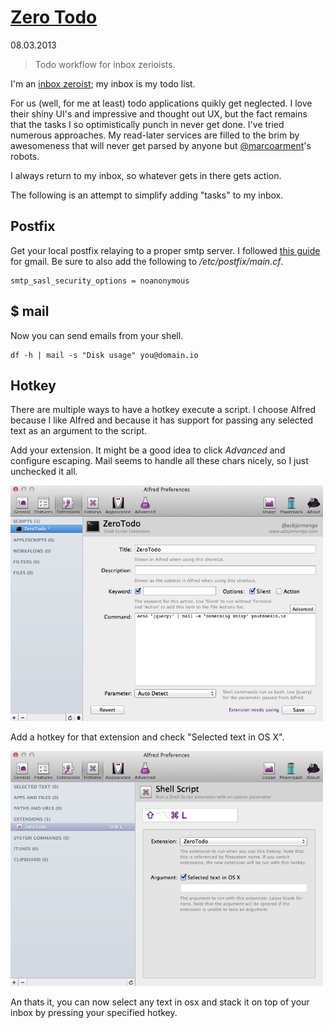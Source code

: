 # [Zero Todo](/wwc/zero_todo.html)
<div class="date">08.03.2013</div>

> Todo workflow for inbox zerioists.

I'm an [inbox zeroist](http://inboxzero.com/); my inbox is my todo list.

For us (well, for me at least) todo applications quikly get neglected. I love their shiny UI's and impressive and thought out UX, but the fact remains that the tasks I so optimistically punch in never get done. I've tried numerous approaches. My read-later services are filled to the brim by awesomeness that will never get parsed by anyone but [@marcoarment](https://twitter.com/marcoarment)'s robots.

I always return to my inbox, so whatever gets in there gets action.

The following is an attempt to simplify adding "tasks" to my inbox.

## Postfix

Get your local postfix relaying to a proper smtp server. I followed [this guide](http://www.garron.me/mac/postfix-relay-gmail-mac-os-x-local-smtp.html) for gmail. Be sure to also add the following to */etc/postfix/main.cf*.

	smtp_sasl_security_options = noanonymous

## $ mail

Now you can send emails from your shell.

	df -h | mail -s "Disk usage" you@domain.io

## Hotkey

There are multiple ways to have a hotkey execute a script. I choose Alfred because I like Alfred and because it has support for passing any selected text as an argument to the script.

Add your extension. It might be a good idea to click *Advanced* and configure escaping. Mail seems to handle all these chars nicely, so I just unchecked it all.

<img width="500px" src="../img/wwc/zero_todo/screenshot1.png"/>

Add a hotkey for that extension and check "Selected text in OS X".

<img width="500px" src="../img/wwc/zero_todo/screenshot2.png"/>

An thats it, you can now select any text in osx and stack it on top of your inbox by pressing your specified hotkey.
